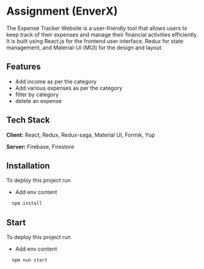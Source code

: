 
# Assignment (EnverX)

The Expense Tracker Website is a user-friendly tool that allows users to keep track of their expenses and manage their financial activities efficiently. It is built using React.js for the frontend user interface, Redux for state management, and Material-UI (MUI) for the design and layout.


## Features

- Add income as per the category
- Add various expenses as per the category
- filter by category
- delete an expense


## Tech Stack

**Client:** React, Redux, Redux-saga, Material UI, Formik, Yup

**Server:** Firebase, Firestore


## Installation

To deploy this project run
- Add env content
```bash
  npm install
```



## Start

To deploy this project run
- Add env content
```bash
  npm nun start
```